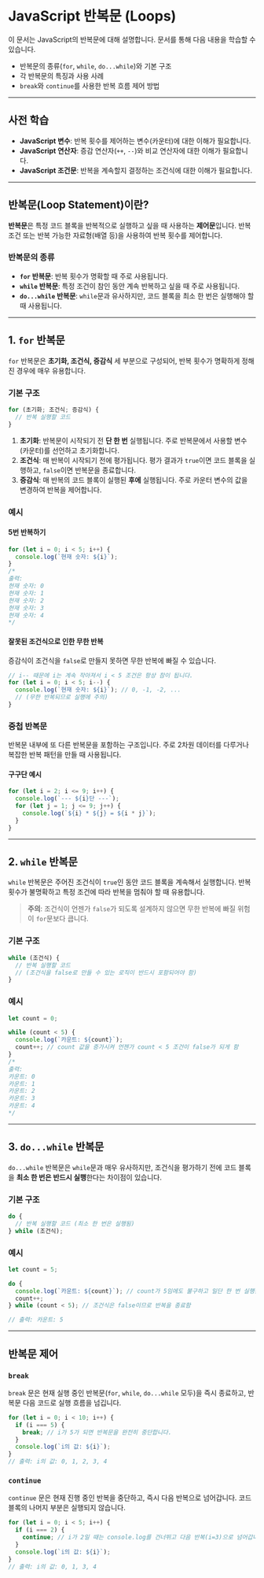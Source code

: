 # JavaScript 반복문 (Loops)

이 문서는 JavaScript의 반복문에 대해 설명합니다. 문서를 통해 다음 내용을 학습할 수 있습니다.

-   반복문의 종류(`for`, `while`, `do...while`)와 기본 구조
-   각 반복문의 특징과 사용 사례
-   `break`와 `continue`를 사용한 반복 흐름 제어 방법

---

## 사전 학습

-   **JavaScript 변수**: 반복 횟수를 제어하는 변수(카운터)에 대한 이해가 필요합니다.
-   **JavaScript 연산자**: 증감 연산자(`++`, `--`)와 비교 연산자에 대한 이해가 필요합니다.
-   **JavaScript 조건문**: 반복을 계속할지 결정하는 조건식에 대한 이해가 필요합니다.

---

## 반복문(Loop Statement)이란?

**반복문**은 특정 코드 블록을 반복적으로 실행하고 싶을 때 사용하는 **제어문**입니다. 반복 조건 또는 반복 가능한 자료형(배열 등)을 사용하여 반복 횟수를 제어합니다.

### 반복문의 종류

-   **`for` 반복문**: 반복 횟수가 명확할 때 주로 사용됩니다.
-   **`while` 반복문**: 특정 조건이 참인 동안 계속 반복하고 싶을 때 주로 사용됩니다.
-   **`do...while` 반복문**: `while`문과 유사하지만, 코드 블록을 최소 한 번은 실행해야 할 때 사용됩니다.

---

## 1. `for` 반복문

`for` 반복문은 **초기화, 조건식, 증감식** 세 부분으로 구성되어, 반복 횟수가 명확하게 정해진 경우에 매우 유용합니다.

### 기본 구조

```javascript
for (초기화; 조건식; 증감식) {
  // 반복 실행할 코드
}
```

1.  **초기화**: 반복문이 시작되기 전 **단 한 번** 실행됩니다. 주로 반복문에서 사용할 변수(카운터)를 선언하고 초기화합니다.
2.  **조건식**: 매 반복이 시작되기 전에 평가됩니다. 평가 결과가 `true`이면 코드 블록을 실행하고, `false`이면 반복문을 종료합니다.
3.  **증감식**: 매 반복의 코드 블록이 실행된 **후에** 실행됩니다. 주로 카운터 변수의 값을 변경하여 반복을 제어합니다.

### 예시

#### 5번 반복하기

```javascript
for (let i = 0; i < 5; i++) {
  console.log(`현재 숫자: ${i}`);
}
/*
출력:
현재 숫자: 0
현재 숫자: 1
현재 숫자: 2
현재 숫자: 3
현재 숫자: 4
*/
```

#### 잘못된 조건식으로 인한 무한 반복

증감식이 조건식을 `false`로 만들지 못하면 무한 반복에 빠질 수 있습니다.

```javascript
// i-- 때문에 i는 계속 작아져서 i < 5 조건은 항상 참이 됩니다.
for (let i = 0; i < 5; i--) {
  console.log(`현재 숫자: ${i}`); // 0, -1, -2, ...
  // (무한 반복되므로 실행에 주의)
}
```

### 중첩 반복문

반복문 내부에 또 다른 반복문을 포함하는 구조입니다. 주로 2차원 데이터를 다루거나 복잡한 반복 패턴을 만들 때 사용됩니다.

#### 구구단 예시

```javascript
for (let i = 2; i <= 9; i++) {
  console.log(`--- ${i}단 ---`);
  for (let j = 1; j <= 9; j++) {
    console.log(`${i} * ${j} = ${i * j}`);
  }
}
```

---

## 2. `while` 반복문

`while` 반복문은 주어진 조건식이 `true`인 동안 코드 블록을 계속해서 실행합니다. 반복 횟수가 불명확하고 특정 조건에 따라 반복을 멈춰야 할 때 유용합니다.

> **주의**: 조건식이 언젠가 `false`가 되도록 설계하지 않으면 무한 반복에 빠질 위험이 `for`문보다 큽니다.

### 기본 구조

```javascript
while (조건식) {
  // 반복 실행할 코드
  // (조건식을 false로 만들 수 있는 로직이 반드시 포함되어야 함)
}
```

### 예시

```javascript
let count = 0;

while (count < 5) {
  console.log(`카운트: ${count}`);
  count++; // count 값을 증가시켜 언젠가 count < 5 조건이 false가 되게 함
}
/*
출력:
카운트: 0
카운트: 1
카운트: 2
카운트: 3
카운트: 4
*/
```

---

## 3. `do...while` 반복문

`do...while` 반복문은 `while`문과 매우 유사하지만, 조건식을 평가하기 전에 코드 블록을 **최소 한 번은 반드시 실행**한다는 차이점이 있습니다.

### 기본 구조

```javascript
do {
  // 반복 실행할 코드 (최소 한 번은 실행됨)
} while (조건식);
```

### 예시

```javascript
let count = 5;

do {
  console.log(`카운트: ${count}`); // count가 5임에도 불구하고 일단 한 번 실행됨
  count++;
} while (count < 5); // 조건식은 false이므로 반복을 종료함

// 출력: 카운트: 5
```

---

## 반복문 제어

### `break`

`break` 문은 현재 실행 중인 반복문(`for`, `while`, `do...while` 모두)을 즉시 종료하고, 반복문 다음 코드로 실행 흐름을 넘깁니다.

```javascript
for (let i = 0; i < 10; i++) {
  if (i === 5) {
    break; // i가 5가 되면 반복문을 완전히 중단합니다.
  }
  console.log(`i의 값: ${i}`);
}
// 출력: i의 값: 0, 1, 2, 3, 4
```

### `continue`

`continue` 문은 현재 진행 중인 반복을 중단하고, 즉시 다음 반복으로 넘어갑니다. 코드 블록의 나머지 부분은 실행되지 않습니다.

```javascript
for (let i = 0; i < 5; i++) {
  if (i === 2) {
    continue; // i가 2일 때는 console.log를 건너뛰고 다음 반복(i=3)으로 넘어갑니다.
  }
  console.log(`i의 값: ${i}`);
}
// 출력: i의 값: 0, 1, 3, 4
```

